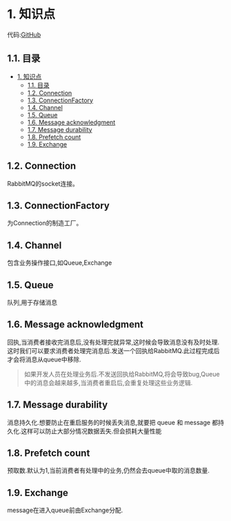 # 1. 知识点

代码:[GitHub](http://github.com/heweigeng1/RabbitMQDemo)

## 1.1. 目录
<!-- TOC -->

- [1. 知识点](#1-知识点)
    - [1.1. 目录](#11-目录)
    - [1.2. Connection](#12-connection)
    - [1.3. ConnectionFactory](#13-connectionfactory)
    - [1.4. Channel](#14-channel)
    - [1.5. Queue](#15-queue)
    - [1.6. Message acknowledgment](#16-message-acknowledgment)
    - [1.7. Message durability](#17-message-durability)
    - [1.8. Prefetch count](#18-prefetch-count)
    - [1.9. Exchange](#19-exchange)

<!-- /TOC -->

## 1.2. Connection 

RabbitMQ的socket连接。

## 1.3. ConnectionFactory

为Connection的制造工厂。

## 1.4. Channel

包含业务操作接口,如Queue,Exchange

## 1.5. Queue

队列,用于存储消息

## 1.6. Message acknowledgment

回执,当消费者接收完消息后,没有处理完就异常,这时候会导致消息没有及时处理.这时我们可以要求消费者处理完消息后.发送一个回执给RabbitMQ.此过程完成后才会将消息从queue中移除.

> 如果开发人员在处理业务后.不发送回执给RabbitMQ,将会导致bug,Queue中的消息会越来越多,当消费者重启后,会重复处理这些业务逻辑.

## 1.7. Message durability

消息持久化.想要防止在重启服务的时候丢失消息,就要把 queue 和 message 都持久化.这样可以防止大部分情况数据丢失.但会损耗大量性能

## 1.8. Prefetch count

预取数.默认为1,当前消费者有处理中的业务,仍然会去queue中取的消息数量.

## 1.9. Exchange

message在进入queue前由Exchange分配.



